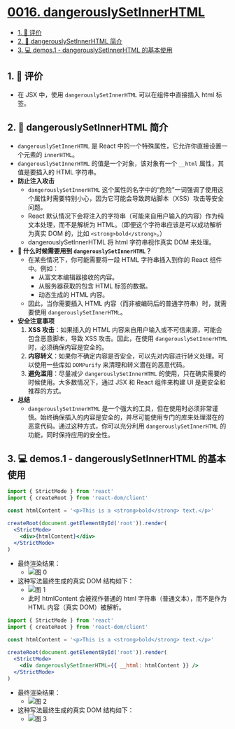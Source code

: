 # [0016. dangerouslySetInnerHTML](https://github.com/tnotesjs/TNotes.react/tree/main/notes/0016.%20dangerouslySetInnerHTML)

<!-- region:toc -->

- [1. 🫧 评价](#1--评价)
- [2. 📒 dangerouslySetInnerHTML 简介](#2--dangerouslysetinnerhtml-简介)
- [3. 💻 demos.1 - dangerouslySetInnerHTML 的基本使用](#3--demos1---dangerouslysetinnerhtml-的基本使用)

<!-- endregion:toc -->

## 1. 🫧 评价

- 在 JSX 中，使用 `dangerouslySetInnerHTML` 可以在组件中直接插入 html 标签。

## 2. 📒 dangerouslySetInnerHTML 简介

- `dangerouslySetInnerHTML` 是 React 中的一个特殊属性，它允许你直接设置一个元素的 `innerHTML`。
- `dangerouslySetInnerHTML` 的值是一个对象，该对象有一个 `__html` 属性，其值是要插入的 HTML 字符串。
- **防止注入攻击**
  - `dangerouslySetInnerHTML` 这个属性的名字中的“危险”一词强调了使用这个属性时需要特别小心，因为它可能会导致跨站脚本（XSS）攻击等安全问题。
  - React 默认情况下会将注入的字符串（可能来自用户输入的内容）作为纯文本处理，而不是解析为 HTML。（即便这个字符串应该是可以成功解析为真实 DOM 的，比如 `<strong>bold</strong>`。）
  - dangerouslySetInnerHTML 将 html 字符串视作真实 DOM 来处理。
- **🤔 什么时候需要用到 `dangerouslySetInnerHTML`？**
  - 在某些情况下，你可能需要将一段 HTML 字符串插入到你的 React 组件中。例如：
    - 从富文本编辑器接收的内容。
    - 从服务器获取的包含 HTML 标签的数据。
    - 动态生成的 HTML 内容。
  - 因此，当你需要插入 HTML 内容（而非被编码后的普通字符串）时，就需要使用 `dangerouslySetInnerHTML`。
- **安全注意事项**
  1. **XSS 攻击**：如果插入的 HTML 内容来自用户输入或不可信来源，可能会包含恶意脚本，导致 XSS 攻击。因此，在使用 `dangerouslySetInnerHTML` 时，必须确保内容是安全的。
  2. **内容转义**：如果你不确定内容是否安全，可以先对内容进行转义处理。可以使用一些库如 `DOMPurify` 来清理和转义潜在的恶意代码。
  3. **避免滥用**：尽量减少 `dangerouslySetInnerHTML` 的使用，只在确实需要的时候使用。大多数情况下，通过 JSX 和 React 组件来构建 UI 是更安全和推荐的方式。
- **总结**
  - `dangerouslySetInnerHTML` 是一个强大的工具，但在使用时必须非常谨慎。始终确保插入的内容是安全的，并尽可能使用专门的库来处理潜在的恶意代码。通过这种方式，你可以充分利用 `dangerouslySetInnerHTML` 的功能，同时保持应用的安全性。

## 3. 💻 demos.1 - dangerouslySetInnerHTML 的基本使用

```jsx
import { StrictMode } from 'react'
import { createRoot } from 'react-dom/client'

const htmlContent = '<p>This is a <strong>bold</strong> text.</p>'

createRoot(document.getElementById('root')).render(
  <StrictMode>
    <div>{htmlContent}</div>
  </StrictMode>
)
```

- 最终渲染结果：
  - ![图 0](https://cdn.jsdelivr.net/gh/tnotesjs/imgs@main/2025-06-24-16-34-16.png)
- 这种写法最终生成的真实 DOM 结构如下：
  - ![图 1](https://cdn.jsdelivr.net/gh/tnotesjs/imgs@main/2025-06-24-16-34-26.png)
  - 此时 htmlContent 会被视作普通的 html 字符串（普通文本），而不是作为 HTML 内容（真实 DOM）被解析。

```jsx
import { StrictMode } from 'react'
import { createRoot } from 'react-dom/client'

const htmlContent = '<p>This is a <strong>bold</strong> text.</p>'

createRoot(document.getElementById('root')).render(
  <StrictMode>
    <div dangerouslySetInnerHTML={{ __html: htmlContent }} />
  </StrictMode>
)
```

- 最终渲染结果：
  - ![图 2](https://cdn.jsdelivr.net/gh/tnotesjs/imgs@main/2025-06-24-16-34-35.png)
- 这种写法最终生成的真实 DOM 结构如下：
  - ![图 3](https://cdn.jsdelivr.net/gh/tnotesjs/imgs@main/2025-06-24-16-34-45.png)
